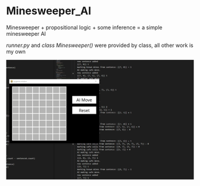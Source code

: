 # Minesweeper_AI
Minesweeper + propositional logic + some inference = a simple minesweeper AI

_runner.py_ and _class Minesweeper()_ were provided by class, all other work is my own

![Demo gif of Minesweeper game](https://raw.githubusercontent.com/jakob-manning/Minesweeper_AI/master/msDemo.gif)
